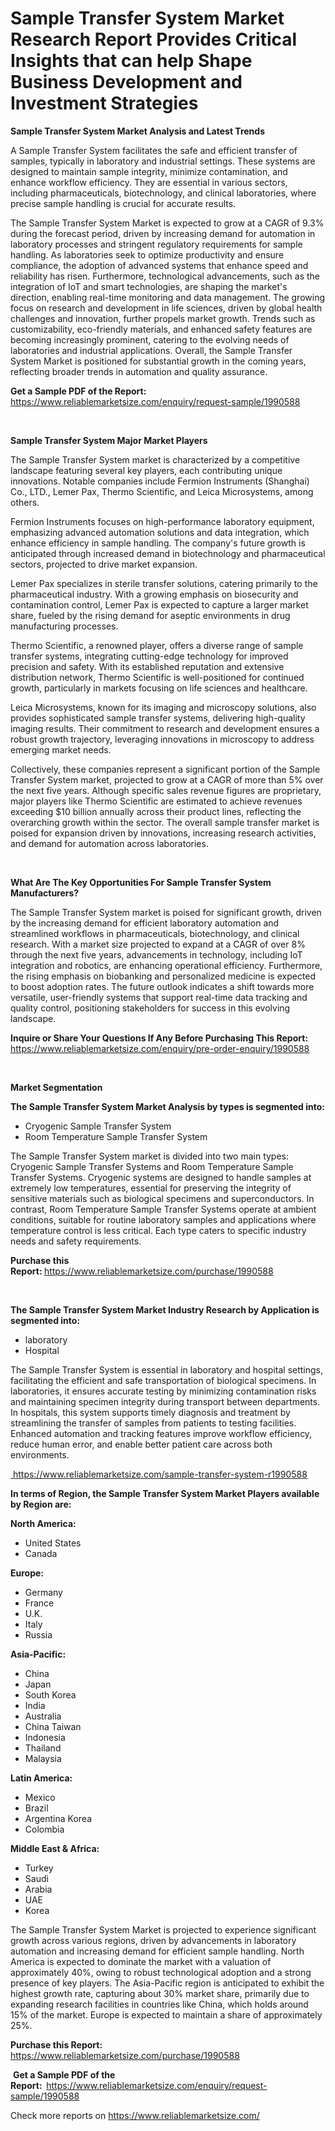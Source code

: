 <p><h1>Sample Transfer System Market Research Report Provides Critical Insights that can help Shape Business Development and Investment Strategies</h1></p><p><strong>Sample Transfer System Market Analysis and Latest Trends</strong></p>
<p><p>A Sample Transfer System facilitates the safe and efficient transfer of samples, typically in laboratory and industrial settings. These systems are designed to maintain sample integrity, minimize contamination, and enhance workflow efficiency. They are essential in various sectors, including pharmaceuticals, biotechnology, and clinical laboratories, where precise sample handling is crucial for accurate results.</p><p>The Sample Transfer System Market is expected to grow at a CAGR of 9.3% during the forecast period, driven by increasing demand for automation in laboratory processes and stringent regulatory requirements for sample handling. As laboratories seek to optimize productivity and ensure compliance, the adoption of advanced systems that enhance speed and reliability has risen. Furthermore, technological advancements, such as the integration of IoT and smart technologies, are shaping the market's direction, enabling real-time monitoring and data management. The growing focus on research and development in life sciences, driven by global health challenges and innovation, further propels market growth. Trends such as customizability, eco-friendly materials, and enhanced safety features are becoming increasingly prominent, catering to the evolving needs of laboratories and industrial applications. Overall, the Sample Transfer System Market is positioned for substantial growth in the coming years, reflecting broader trends in automation and quality assurance.</p></p>
<p><strong>Get a Sample PDF of the Report:&nbsp;</strong> <a href="https://www.reliablemarketsize.com/enquiry/request-sample/1990588?utm_campaign=3367&utm_medium=2&utm_source=Github&utm_content=ia&utm_term=10042025&utm_id=sample-transfer-system">https://www.reliablemarketsize.com/enquiry/request-sample/1990588</a></p>
<p>&nbsp;</p>
<p><strong>Sample Transfer System Major Market Players</strong></p>
<p><p>The Sample Transfer System market is characterized by a competitive landscape featuring several key players, each contributing unique innovations. Notable companies include Fermion Instruments (Shanghai) Co., LTD., Lemer Pax, Thermo Scientific, and Leica Microsystems, among others.</p><p>Fermion Instruments focuses on high-performance laboratory equipment, emphasizing advanced automation solutions and data integration, which enhance efficiency in sample handling. The company's future growth is anticipated through increased demand in biotechnology and pharmaceutical sectors, projected to drive market expansion.</p><p>Lemer Pax specializes in sterile transfer solutions, catering primarily to the pharmaceutical industry. With a growing emphasis on biosecurity and contamination control, Lemer Pax is expected to capture a larger market share, fueled by the rising demand for aseptic environments in drug manufacturing processes.</p><p>Thermo Scientific, a renowned player, offers a diverse range of sample transfer systems, integrating cutting-edge technology for improved precision and safety. With its established reputation and extensive distribution network, Thermo Scientific is well-positioned for continued growth, particularly in markets focusing on life sciences and healthcare.</p><p>Leica Microsystems, known for its imaging and microscopy solutions, also provides sophisticated sample transfer systems, delivering high-quality imaging results. Their commitment to research and development ensures a robust growth trajectory, leveraging innovations in microscopy to address emerging market needs.</p><p>Collectively, these companies represent a significant portion of the Sample Transfer System market, projected to grow at a CAGR of more than 5% over the next five years. Although specific sales revenue figures are proprietary, major players like Thermo Scientific are estimated to achieve revenues exceeding $10 billion annually across their product lines, reflecting the overarching growth within the sector. The overall sample transfer market is poised for expansion driven by innovations, increasing research activities, and demand for automation across laboratories.</p></p>
<p>&nbsp;</p>
<p><strong>What Are The Key Opportunities For Sample Transfer System Manufacturers?</strong></p>
<p><p>The Sample Transfer System market is poised for significant growth, driven by the increasing demand for efficient laboratory automation and streamlined workflows in pharmaceuticals, biotechnology, and clinical research. With a market size projected to expand at a CAGR of over 8% through the next five years, advancements in technology, including IoT integration and robotics, are enhancing operational efficiency. Furthermore, the rising emphasis on biobanking and personalized medicine is expected to boost adoption rates. The future outlook indicates a shift towards more versatile, user-friendly systems that support real-time data tracking and quality control, positioning stakeholders for success in this evolving landscape.</p></p>
<p><strong>Inquire or Share Your Questions If Any Before Purchasing This Report:</strong> <a href="https://www.reliablemarketsize.com/enquiry/pre-order-enquiry/1990588?utm_campaign=3367&utm_medium=2&utm_source=Github&utm_content=ia&utm_term=10042025&utm_id=sample-transfer-system">https://www.reliablemarketsize.com/enquiry/pre-order-enquiry/1990588</a></p>
<p>&nbsp;</p>
<p><strong>Market Segmentation</strong></p>
<p><strong>The Sample Transfer System Market Analysis by types is segmented into:</strong></p>
<p><ul><li>Cryogenic Sample Transfer System</li><li>Room Temperature Sample Transfer System</li></ul></p>
<p><p>The Sample Transfer System market is divided into two main types: Cryogenic Sample Transfer Systems and Room Temperature Sample Transfer Systems. Cryogenic systems are designed to handle samples at extremely low temperatures, essential for preserving the integrity of sensitive materials such as biological specimens and superconductors. In contrast, Room Temperature Sample Transfer Systems operate at ambient conditions, suitable for routine laboratory samples and applications where temperature control is less critical. Each type caters to specific industry needs and safety requirements.</p></p>
<p><strong>Purchase this Report:&nbsp;</strong><a href="https://www.reliablemarketsize.com/purchase/1990588?utm_campaign=3367&utm_medium=2&utm_source=Github&utm_content=ia&utm_term=10042025&utm_id=sample-transfer-system">https://www.reliablemarketsize.com/purchase/1990588</a></p>
<p>&nbsp;</p>
<p><strong>The Sample Transfer System Market Industry Research by Application is segmented into:</strong></p>
<p><ul><li>laboratory</li><li>Hospital</li></ul></p>
<p><p>The Sample Transfer System is essential in laboratory and hospital settings, facilitating the efficient and safe transportation of biological specimens. In laboratories, it ensures accurate testing by minimizing contamination risks and maintaining specimen integrity during transport between departments. In hospitals, this system supports timely diagnosis and treatment by streamlining the transfer of samples from patients to testing facilities. Enhanced automation and tracking features improve workflow efficiency, reduce human error, and enable better patient care across both environments.</p></p>
<p><a href="https://www.reliablemarketsize.com/sample-transfer-system-r1990588?utm_campaign=3367&utm_medium=2&utm_source=Github&utm_content=ia&utm_term=10042025&utm_id=sample-transfer-system">&nbsp;https://www.reliablemarketsize.com/sample-transfer-system-r1990588</a></p>
<p><strong>In terms of Region, the Sample Transfer System Market Players available by Region are:</strong></p>
<p>
    <p> <strong> North America: </strong>
        <ul>
            <li>United States</li>
            <li>Canada</li>
        </ul>
        </p> 
    <p> <strong> Europe: </strong>
        <ul>
            <li>Germany</li>
            <li>France</li>
            <li>U.K.</li>
            <li>Italy</li>
            <li>Russia</li>
        </ul>
        </p> 
    <p> <strong> Asia-Pacific: </strong>
        <ul>
            <li>China</li>
            <li>Japan</li>
            <li>South Korea</li>
            <li>India</li>
            <li>Australia</li>
            <li>China Taiwan</li>
            <li>Indonesia</li>
            <li>Thailand</li>
            <li>Malaysia</li>
        </ul>
        </p> 
    <p> <strong> Latin America: </strong>
        <ul>
            <li>Mexico</li>
            <li>Brazil</li>
            <li>Argentina Korea</li>
            <li>Colombia</li>
        </ul>
        </p> 
    <p> <strong> Middle East & Africa: </strong>
        <ul>
            <li>Turkey</li>
            <li>Saudi</li>
            <li>Arabia</li>
            <li>UAE</li>
            <li>Korea</li>
        </ul>
    </p>
    </p>
<p><p>The Sample Transfer System Market is projected to experience significant growth across various regions, driven by advancements in laboratory automation and increasing demand for efficient sample handling. North America is expected to dominate the market with a valuation of approximately 40%, owing to robust technological adoption and a strong presence of key players. The Asia-Pacific region is anticipated to exhibit the highest growth rate, capturing about 30% market share, primarily due to expanding research facilities in countries like China, which holds around 15% of the market. Europe is expected to maintain a share of approximately 25%.</p></p>
<p><strong>Purchase this Report: </strong><a href="https://www.reliablemarketsize.com/purchase/1990588?utm_campaign=3367&utm_medium=2&utm_source=Github&utm_content=ia&utm_term=10042025&utm_id=sample-transfer-system">https://www.reliablemarketsize.com/purchase/1990588</a></p>
<p>&nbsp;<strong>Get a Sample PDF of the Report:&nbsp;&nbsp;</strong><a href="https://www.reliablemarketsize.com/enquiry/request-sample/1990588?utm_campaign=3367&utm_medium=2&utm_source=Github&utm_content=ia&utm_term=10042025&utm_id=sample-transfer-system">https://www.reliablemarketsize.com/enquiry/request-sample/1990588</a></p>
<p><strong></strong></p>
<p>Check more reports on <a href="https://www.reliablemarketsize.com/?utm_campaign=3367&utm_medium=2&utm_source=Github&utm_content=ia&utm_term=10042025&utm_id=sample-transfer-system">https://www.reliablemarketsize.com/</a></p>